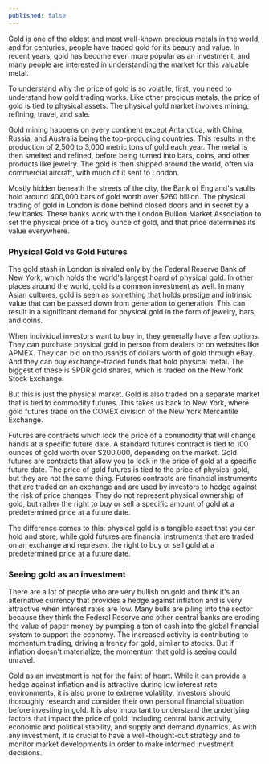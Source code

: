 ```yaml
---
published: false
---
```


Gold is one of the oldest and most well-known precious metals in the world, and for centuries, people have traded gold for its beauty and value. In recent years, gold has become even more popular as an investment, and many people are interested in understanding the market for this valuable metal.  

To understand why the price of gold is so volatile, first, you need to understand how gold trading works. Like other precious metals, the price of gold is tied to physical assets. The physical gold market involves mining, refining, travel, and sale.  

Gold mining happens on every continent except Antarctica, with China, Russia, and Australia being the top-producing countries. This results in the production of 2,500 to 3,000 metric tons of gold each year. The metal is then smelted and refined, before being turned into bars, coins, and other products like jewelry. The gold is then shipped around the world, often via commercial aircraft, with much of it sent to London.  

Mostly hidden beneath the streets of the city, the Bank of England's vaults hold around 400,000 bars of gold worth over $260 billion. The physical trading of gold in London is done behind closed doors and in secret by a few banks. These banks work with the London Bullion Market Association to set the physical price of a troy ounce of gold, and that price determines its value everywhere.  

### Physical Gold vs Gold Futures
The gold stash in London is rivaled only by the Federal Reserve Bank of New York, which holds the world's largest hoard of physical gold. In other places around the world, gold is a common investment as well. In many Asian cultures, gold is seen as something that holds prestige and intrinsic value that can be passed down from generation to generation. This can result in a significant demand for physical gold in the form of jewelry, bars, and coins.  

When individual investors want to buy in, they generally have a few options. They can purchase physical gold in person from dealers or on websites like APMEX. They can bid on thousands of dollars worth of gold through eBay. And they can buy exchange-traded funds that hold physical metal. The biggest of these is SPDR gold shares, which is traded on the New York Stock Exchange.  

But this is just the physical market. Gold is also traded on a separate market that is tied to commodity futures. This takes us back to New York, where gold futures trade on the COMEX division of the New York Mercantile Exchange.  

Futures are contracts which lock the price of a commodity that will change hands at a specific future date. A standard futures contract is tied to 100 ounces of gold worth over $200,000, depending on the market.
Gold futures are contracts that allow you to lock in the price of gold at a specific future date. The price of gold futures is tied to the price of physical gold, but they are not the same thing. Futures contracts are financial instruments that are traded on an exchange and are used by investors to hedge against the risk of price changes. They do not represent physical ownership of gold, but rather the right to buy or sell a specific amount of gold at a predetermined price at a future date.  

The difference comes to this: physical gold is a tangible asset that you can hold and store, while gold futures are financial instruments that are traded on an exchange and represent the right to buy or sell gold at a predetermined price at a future date.  

### Seeing gold as an investment

There are a lot of people who are very bullish on gold and think it's an alternative currency that provides a hedge against inflation and is very attractive when interest rates are low. Many bulls are piling into the sector because they think the Federal Reserve and other central banks are eroding the value of paper money by pumping a ton of cash into the global financial system to support the economy. The increased activity is contributing to momentum trading, driving a frenzy for gold, similar to stocks. But if inflation doesn't materialize, the momentum that gold is seeing could unravel.  

Gold as an investment is not for the faint of heart. While it can provide a hedge against inflation and is attractive during low interest rate environments, it is also prone to extreme volatility. Investors should thoroughly research and consider their own personal financial situation before investing in gold. It is also important to understand the underlying factors that impact the price of gold, including central bank activity, economic and political stability, and supply and demand dynamics. As with any investment, it is crucial to have a well-thought-out strategy and to monitor market developments in order to make informed investment decisions.

